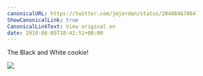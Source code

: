 ```yaml
---
canonicalURL: https://twitter.com/jmjordan/status/20408467064
ShowCanonicalLink: true
CanonicalLinkText: View original on
date: 2010-08-05T18:42:51+00:00
---
```

The Black and White cookie!

![](/images/20408467064-140902381.jpg)